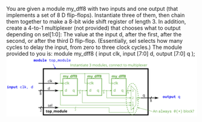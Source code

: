 You are given a module my_dff8 with two inputs and one output (that implements a set of 8 D flip-flops). Instantiate three of them, then chain them together to make a 8-bit wide shift register of length 3. In addition, create a 4-to-1 multiplexer (not provided) that chooses what to output depending on sel[1:0]: The value at the input d, after the first, after the second, or after the third D flip-flop. (Essentially, sel selects how many cycles to delay the input, from zero to three clock cycles.)
The module provided to you is: module my_dff8 ( input clk, input [7:0] d, output [7:0] q );
![Module_shift8](diagram.png)
